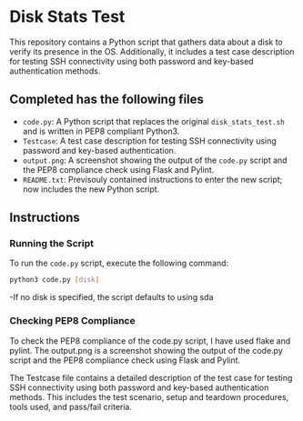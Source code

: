 # Disk Stats Test

This repository contains a Python script that gathers data about a disk to verify its presence in the OS. Additionally, it includes a test case description for testing SSH connectivity using both password and key-based authentication methods.

## Completed has the following files

- `code.py`: A Python script that replaces the original `disk_stats_test.sh` and is written in PEP8 compliant Python3.
- `Testcase`: A test case description for testing SSH connectivity using password and key-based authentication.
- `output.png`: A screenshot showing the output of the `code.py` script and the PEP8 compliance check using Flask and Pylint.
- `README.txt`: Previsouly contained instructions to enter the new script; now includes the new Python script.

## Instructions

### Running the Script

To run the `code.py` script, execute the following command:

```bash
python3 code.py [disk]
```
-If no disk is specified, the script defaults to using sda

### Checking PEP8 Compliance
To check the PEP8 compliance of the code.py script, I have used flake and pylint. The output.png is a screenshot showing the output of the code.py script and the PEP8 compliance check using Flask and Pylint.

The Testcase file contains a detailed description of the test case for testing SSH connectivity using both password and key-based authentication methods. This includes the test scenario, setup and teardown procedures, tools used, and pass/fail criteria.
